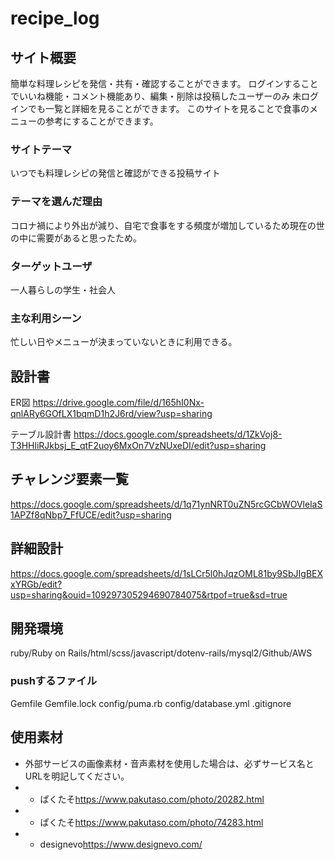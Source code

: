 # recipe_log

## サイト概要
簡単な料理レシピを発信・共有・確認することができます。
ログインすることでいいね機能・コメント機能あり、編集・削除は投稿したユーザーのみ
未ログインでも一覧と詳細を見ることができます。
このサイトを見ることで食事のメニューの参考にすることができます。

### サイトテーマ
いつでも料理レシピの発信と確認ができる投稿サイト

### テーマを選んだ理由
コロナ禍により外出が減り、自宅で食事をする頻度が増加しているため現在の世の中に需要があると思ったため。

### ターゲットユーザ
一人暮らしの学生・社会人

### 主な利用シーン
忙しい日やメニューが決まっていないときに利用できる。

## 設計書
ER図 <https://drive.google.com/file/d/165hI0Nx-qnlARy6GOfLX1bqmD1h2J6rd/view?usp=sharing>

テーブル設計書 <https://docs.google.com/spreadsheets/d/1ZkVoj8-T3HHliRJkbsj_E_qtF2uoy6MxOn7VzNUxeDI/edit?usp=sharing>

## チャレンジ要素一覧
<https://docs.google.com/spreadsheets/d/1q71ynNRT0uZN5rcGCbWOVlelaS1APZf8qNbp7_FfUCE/edit?usp=sharing>

## 詳細設計
<https://docs.google.com/spreadsheets/d/1sLCr5l0hJqzOML81by9SbJIgBEXxYRGb/edit?usp=sharing&ouid=109297305294690784075&rtpof=true&sd=true>

## 開発環境
ruby/Ruby on Rails/html/scss/javascript/dotenv-rails/mysql2/Github/AWS

### pushするファイル
  Gemfile
  Gemfile.lock
  config/puma.rb
  config/database.yml
  .gitignore


## 使用素材
- 外部サービスの画像素材・音声素材を使用した場合は、必ずサービス名とURLを明記してください。
- - ぱくたそ<https://www.pakutaso.com/photo/20282.html>
- - ぱくたそ<https://www.pakutaso.com/photo/74283.html>
- - designevo<https://www.designevo.com/>